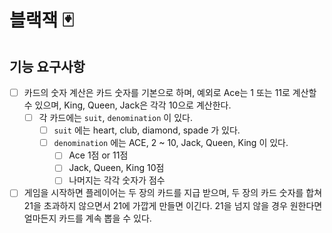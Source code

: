 # 블랙잭 🃏

## 기능 요구사항

- [ ] 카드의 숫자 계산은 카드 숫자를 기본으로 하며, 예외로 Ace는 1 또는 11로 계산할 수 있으며, King, Queen, Jack은 각각 10으로 계산한다.
  - [ ] 각 카드에는 `suit`, `denomination` 이 있다. 
    - [ ] `suit` 에는 heart, club, diamond, spade 가 있다.
    - [ ] `denomination` 에는 ACE, 2 ~ 10, Jack, Queen, King 이 있다.
        - [ ] Ace 1점 or 11점
        - [ ] Jack, Queen, King 10점
        - [ ] 나머지는 각각 숫자가 점수
- [ ] 게임을 시작하면 플레이어는 두 장의 카드를 지급 받으며, 두 장의 카드 숫자를 합쳐 21을 초과하지 않으면서 21에 가깝게 만들면 이긴다. 21을 넘지 않을 경우 원한다면 얼마든지 카드를 계속 뽑을 수 있다.
